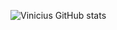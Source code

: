  
![Vinicius GitHub stats](https://github-readme-stats.vercel.app/api?username=viniciuspereiras&show_icons=true&theme=cobalt)  
 
<!-- <img src="https://i.pinimg.com/originals/e5/93/ab/e593ab0589d5f1b389e4dfbcce2bce20.gif" width="220" height="220" /> </a> -->


  

<!--
![Anurag's GitHub stats](https://github-readme-stats.vercel.app/api?username=anuraghazra&show_icons=true&theme=dark)
![Anurag's GitHub stats](https://github-readme-stats.vercel.app/api?username=anuraghazra&show_icons=true&theme=radical)
![Anurag's GitHub stats](https://github-readme-stats.vercel.app/api?username=anuraghazra&show_icons=true&theme=merko)
![Anurag's GitHub stats](https://github-readme-stats.vercel.app/api?username=anuraghazra&show_icons=true&theme=tokyonight)
![Anurag's GitHub stats](https://github-readme-stats.vercel.app/api?username=anuraghazra&show_icons=true&theme=onedark)
![Anurag's GitHub stats](https://github-readme-stats.vercel.app/api?username=anuraghazra&show_icons=true&theme=cobalt)
![Anurag's GitHub stats](https://github-readme-stats.vercel.app/api?username=anuraghazra&show_icons=true&theme=synthwave)
![Anurag's GitHub stats](https://github-readme-stats.vercel.app/api?username=anuraghazra&show_icons=true&theme=highcontrast)
![Anurag's GitHub stats](https://github-readme-stats.vercel.app/api?username=anuraghazra&show_icons=true&theme=dracula)


Here are some ideas to get you started:

- 🔭 I’m currently working on ...
- 🌱 I’m currently learning ...
- 👯 I’m looking to collaborate on ...
- 🤔 I’m looking for help with ...
- 💬 Ask me about ...
- 📫 How to reach me: ...
- 😄 Pronouns: ...
- ⚡ Fun fact: ...
-->
